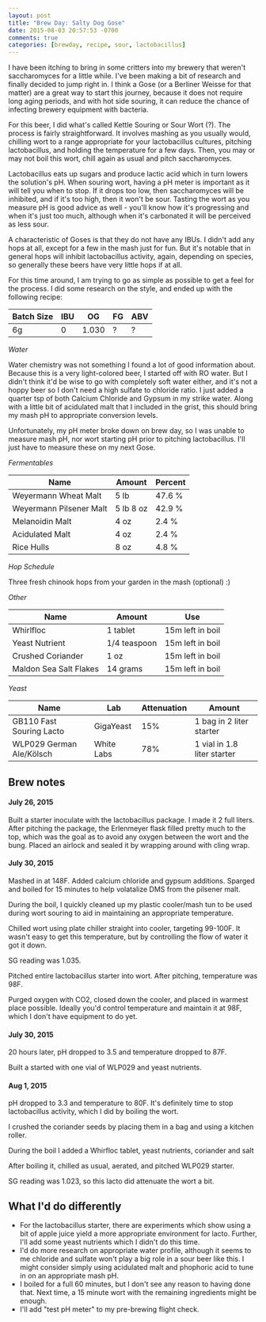 ```yaml
---
layout: post
title: "Brew Day: Salty Dog Gose"
date: 2015-08-03 20:57:53 -0700
comments: true
categories: [brewday, recipe, sour, lactobacillus]
---
```


I have been itching to bring in some critters into my brewery that weren't
saccharomyces for a little while. I've been making a bit of research and
finally decided to jump right in. I think a Gose (or a Berliner Weisse for that
matter) are a great way to start this journey, because it does not require long
aging periods, and with hot side souring, it can reduce the chance of infecting
brewery equipment with bacteria.

<!--more-->

For this beer, I did what's called Kettle Souring or Sour Wort (?). The process
is fairly straightforward. It involves mashing as you usually would, chilling
wort to a range appropriate for your lactobacillus cultures, pitching
lactobacillus, and holding the temperature for a few days. Then, you may or may
not boil this wort, chill again as usual and pitch saccharomyces.

Lactobacillus eats up sugars and produce lactic acid which in turn lowers the
solution's pH. When souring wort, having a pH meter is important as it will
tell you when to stop. If it drops too low, then saccharomyces will be
inhibited, and if it's too high, then it won't be sour. Tasting the wort as you
measure pH is good advice as well - you'll know how it's progressing and when
it's just too much, although when it's carbonated it will be perceived as less
sour.

A characteristic of Goses is that they do not have any IBUs. I didn't add any
hops at all, except for a few in the mash just for fun. But it's notable that
in general hops will inhibit lactobacillus activity, again, depending on
species, so generally these beers have very little hops if at all.

For this time around, I am trying to go as simple as possible to get a feel for
the process. I did some research on the style, and ended up with the following
recipe:

| Batch Size |  IBU   | OG    | FG    | ABV |
| ---------- |  ----- | ----- | ----- | --- |
| 6g         |  0     | 1.030 | ?     | ?   |

*Water*

Water chemistry was not something I found a lot of good information about.
Because this is a very light-colored beer, I started off with RO water. But I
didn't think it'd be wise to go with completely soft water either, and it's not
a hoppy beer so I don't need a high sulfate to chloride ratio.  I just added a
quarter tsp of both Calcium Chloride and Gypsum in my strike water.  Along with
a little bit of acidulated malt that I included in the grist, this should bring
my mash pH to appropriate conversion levels.

Unfortunately, my pH meter broke down on brew day, so I was unable to measure
mash pH, nor wort starting pH prior to pitching lactobacillus. I'll just have
to measure these on my next Gose.

*Fermentables*

| Name                    | Amount    | Percent     |
| ---------------------   | ------    | ----------- |
| Weyermann Wheat Malt    | 5 lb      | 47.6 %      |
| Weyermann Pilsener Malt | 5 lb 8 oz | 42.9 %      |
| Melanoidin Malt         | 4 oz      | 2.4 %       |
| Acidulated Malt         | 4 oz      | 2.4 %       |
| Rice Hulls              | 8 oz      | 4.8 %       |

*Hop Schedule*

Three fresh chinook hops from your garden in the mash (optional) :)

*Other*

| Name                                             | Amount       | Use              |
| ------------------------------------------------ | ------       | ---              |
| Whirlfloc                                        | 1 tablet     | 15m left in boil |
| Yeast Nutrient                                   | 1/4 teaspoon | 15m left in boil |
| Crushed Coriander                                | 1 oz         | 15m left in boil |
| Maldon Sea Salt Flakes                           | 14 grams     | 15m left in boil |

*Yeast*

| Name                     | Lab         | Attenuation | Amount                      |
| ----------------------   | ----------- | ----------- | --------------------------- |
| GB110 Fast Souring Lacto | GigaYeast   | 15%         | 1 bag in 2 liter starter    |
| WLP029 German Ale/Kölsch | White Labs  | 78%         | 1 vial in 1.8 liter starter |

## Brew notes

#### July 26, 2015

Built a starter inoculate with the lactobacillus package. I made it 2 full
liters. After pitching the package, the Erlenmeyer flask filled pretty much to
the top, which was the goal as to avoid any oxygen between the wort and the
bung. Placed an airlock and sealed it by wrapping around with cling wrap.

#### July 30, 2015

Mashed in at 148F. Added calcium chloride and gypsum additions. Sparged and
boiled for 15 minutes to help volatalize DMS from the pilsener malt.

During the boil, I quickly cleaned up my plastic cooler/mash tun to be used
during wort souring to aid in maintaining an appropriate temperature.

Chilled wort using plate chiller straight into cooler, targeting 99-100F. It
wasn't easy to get this temperature, but by controlling the flow of water it
got it down.

SG reading was 1.035.

Pitched entire lactobacillus starter into wort. After pitching, temperature was
98F.

Purged oxygen with CO2, closed down the cooler, and placed in warmest place
possible. Ideally you'd control temperature and maintain it at 98F, which I
don't have equipment to do yet.

#### July 30, 2015

20 hours later, pH dropped to 3.5 and temperature dropped to 87F.

Built a started with one vial of WLP029 and yeast nutrients.

#### Aug 1, 2015

pH dropped to 3.3 and temperature to 80F. It's definitely time to stop
lactobacillus activity, which I did by boiling the wort.

I crushed the coriander seeds by placing them in a bag and using a kitchen
roller.

During the boil I added a Whirfloc tablet, yeast nutrients, coriander and salt

After boiling it, chilled as usual, aerated, and pitched WLP029 starter.

SG reading was 1.023, so this lacto did attenuate the wort a bit.

## What I'd do differently

* For the lactobacillus starter, there are experiments which show using a bit of
  apple juice yield a more appropriate environment for lacto. Further, I'll add
  some yeast nutrients which I didn't do this time.
* I'd do more research on appropriate water profile, although it seems to me
  chloride and sulfate won't play a big role in a sour beer like this. I might
  consider simply using acidulated malt and phophoric acid to tune in on an
  appropriate mash pH.
* I boiled for a full 60 minutes, but I don't see any reason to having done
  that. Next time, a 15 minute wort with the remaining ingredients might be
  enough.
* I'll add "test pH meter" to my pre-brewing flight check.
